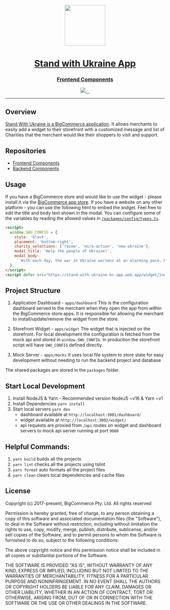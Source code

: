 <p align="center">
  <a href="https://www.bigcommerce.com/apps/stand-with-ukraine/">
    <picture aria-label="Stand with Ukraine App logo">
      <img src="https://s3.amazonaws.com/integrated-apps/nbxgitdu/mvcrlqjk.png" height="128">
    </picture>
    <h1 align="center">Stand with Ukraine App</h1>
    <h3 align="center">Frontend Components</h3>
  </a>
</p>

<p align="center">
  <a aria-label="Coverage" href="https://coveralls.io/github/bigcommerce/stand-with-ukraine-frontend?branch=main">
    <img src="https://img.shields.io/coveralls/github/bigcommerce/stand-with-ukraine-frontend/main?style=for-the-badge&labelColor=005BBB">
  </a>
  <a aria-label="Maintainability" href="https://codeclimate.com/github/bigcommerce/stand-with-ukraine-frontend/maintainability">
    <img alt="" src="https://img.shields.io/codeclimate/maintainability/bigcommerce/stand-with-ukraine-frontend?style=for-the-badge&labelColor=005BBB">
  </a>
  <a aria-label="Build Status" href="https://github.com/bigcommerce/stand-with-ukraine-frontend/actions/workflows/main.yml">
    <img alt="" src="https://img.shields.io/github/workflow/status/bigcommerce/stand-with-ukraine-frontend/NodeJS?style=for-the-badge&labelColor=005BBB&logo=nodedotjs&logoColor=white">
  </a>
  <a aria-label="License" href="https://github.com/bigcommerce/stand-with-ukraine-frontend/blob/main/LICENSE.md">
    <img alt="" src="https://img.shields.io/github/license/bigcommerce/stand-with-ukraine-frontend?style=for-the-badge&labelColor=005BBB">
  </a>
  <hr/>
</p>

## Overview

[Stand With Ukraine is a BigCommerce application][app_store_link]. It allows merchants to easily add a widget to their storefront with a customized message and list of Charities that the merchant would like their shoppers to visit and support.

## Repositories

- [Frontend Components][frontend_repo]
- [Backend Components][backend_repo]

## Usage

If you have a BigCommerce store and would like to use the widget - please install it via the [BigCommerce app store][app_store_link].
If you have a website on any other platform - you can use the following html to embed the widget. Feel free to edit the title and body text shown in the modal. You can configure some of the variables by reading the allowed values in [`/packages/config/types.ts`](/packages/config/types.ts).

```html
<script>
  window.SWU_CONFIG = {
    style: 'black',
    placement: 'bottom-right',
    charity_selections: ['razom', 'mira-action', 'new-ukraine'],
    modal_title: 'Help the people of Ukraine!',
    modal_body:
      'With each day, the war in Ukraine worsens at an alarming pace. Millions of civilians have lost their homes and many more are without basic necessities like food, water, and health care. Consider donating to one of the charities below and join us in showing support for Ukraine. All charities are trusted, non-profit organizations dedicated to Ukrainian relief efforts. It takes less than a minute.',
  };
</script>
<script defer src="https://stand-with-ukraine-bc-app.web.app/widget/index.js"></script>
```

## Project Structure

1. Application Dashboard - `apps/dashboard`
   This is the configuration dashboard served to the merchant when they open the app from within the BigCommerce store apps.
   It is responsible for allowing the merchant to install/update/remove the widget from the store.

2. Storefront Widget - `apps/widget`
   The widget that is injected on the storefront. For local development the configuration is fetched from the mock api and stored in `window.SWU_CONFIG`. In production the storefront script will have `SWU_CONFIG` defined directly.

3. Mock Server - `apps/mocks`
   It uses local file system to store state for easy development without needing to run the backend project and database

The shared packages are stored in the `packages` folder.

## Start Local Development

1. Install NodeJS & Yarn - Recommended version NodeJS ~v16 & Yarn ~v1
2. Install Dependencies `yarn install`
3. Start local servers `yarn dev`
   - dashboard available at `http://localhost:3001/dashboard/`
   - widget available at `http://localhost:3002/widget/`
   - api requests are proxied from `/api` routes on widget and dashboard servers to mock api server running at port `9000`

## Helpful Commands:

1. `yarn build` builds all the projects
2. `yarn lint` checks all the projects using tslint
3. `yarn format` auto formats all the project files
4. `yarn clean` clears local dependencies and cache files

## License

Copyright (c) 2017-present, BigCommerce Pty. Ltd. All rights reserved

Permission is hereby granted, free of charge, to any person obtaining a copy of this software and associated
documentation files (the "Software"), to deal in the Software without restriction, including without limitation the
rights to use, copy, modify, merge, publish, distribute, sublicense, and/or sell copies of the Software, and to permit
persons to whom the Software is furnished to do so, subject to the following conditions:

The above copyright notice and this permission notice shall be included in all copies or substantial portions of the
Software.

THE SOFTWARE IS PROVIDED "AS IS", WITHOUT WARRANTY OF ANY KIND, EXPRESS OR IMPLIED, INCLUDING BUT NOT LIMITED TO THE
WARRANTIES OF MERCHANTABILITY, FITNESS FOR A PARTICULAR PURPOSE AND NONINFRINGEMENT. IN NO EVENT SHALL THE AUTHORS OR
COPYRIGHT HOLDERS BE LIABLE FOR ANY CLAIM, DAMAGES OR OTHER LIABILITY, WHETHER IN AN ACTION OF CONTRACT, TORT OR
OTHERWISE, ARISING FROM, OUT OF OR IN CONNECTION WITH THE SOFTWARE OR THE USE OR OTHER DEALINGS IN THE SOFTWARE.

[app_store_link]: https://www.bigcommerce.com/apps/stand-with-ukraine/ 'BigCommerce App Store - Stand with Ukraine'
[frontend_repo]: https://github.com/bigcommerce/stand-with-ukraine-frontend
[backend_repo]: https://github.com/bigcommerce/stand-with-ukraine-backend
